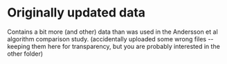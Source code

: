 # Originally updated data
Contains a bit more (and other) data than was used in the Andersson et al algorithm comparison study. (accidentally uploaded some wrong files -- keeping them here for transparency, but you are probably interested in the other folder)
